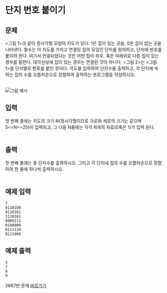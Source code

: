 <h1> 단지 번호 붙이기 </h1>
<h2> 문제 </h2>
<그림 1>과 같이 정사각형 모양의 지도가 있다. 1은 집이 있는 곳을, 0은 집이 없는 곳을 나타낸다. 철수는 이 지도를 가지고 연결된 집의 모임인 단지를 정의하고, 단지에 번호를 붙이려 한다. 여기서 연결되었다는 것은 어떤 집이 좌우, 혹은 아래위로 다른 집이 있는 경우를 말한다. 대각선상에 집이 있는 경우는 연결된 것이 아니다. <그림 2>는 <그림 1>을 단지별로 번호를 붙인 것이다. 지도를 입력하여 단지수를 출력하고, 각 단지에 속하는 집의 수를 오름차순으로 정렬하여 출력하는 프로그램을 작성하시오. 
</br></br>

![그림 예시](https://www.acmicpc.net/upload/images/ITVH9w1Gf6eCRdThfkegBUSOKd.png)  

<h2>입력</h2>
첫 번째 줄에는 지도의 크기 N(정사각형이므로 가로와 세로의 크기는 같으며 5<=N<=25)이 입력되고, 그 다음 N줄에는 각각 N개의 자료(0혹은 1)가 입력 된다.</br></br>

<h2>출력</h2>
첫 번째 줄에는 총 단지수를 출력하시오. 그리고 각 단지내 집의 수를 오름차순으로 정렬하여 한 줄에 하나씩 출력하시오.</br></br>

<h2>예제 입력</h2>

```
7
0110100
0110101
1110101
0000111
0100000
0111110
0111000
```

<h2>예제 출력</h2>

```
3
7
8
9
```

2667번 문제 [바로가기](https://www.acmicpc.net/problem/2667)